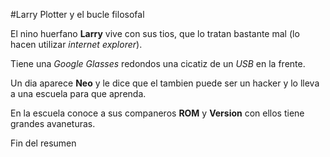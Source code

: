 #Larry Plotter y el bucle filosofal

El nino huerfano **Larry** vive con sus tios, que lo tratan bastante mal (lo hacen utilizar *internet explorer*).

Tiene una *Google Glasses* redondos una cicatiz de un *USB* en la frente.

Un dia aparece **Neo** y le dice que el tambien puede ser un hacker y lo lleva a una escuela para que aprenda.

En la escuela conoce a sus companeros **ROM** y **Version** con ellos tiene grandes avaneturas.

Fin del resumen